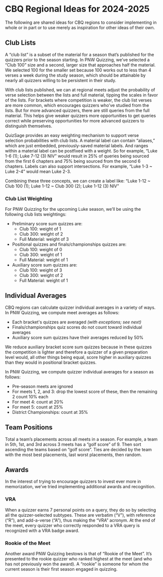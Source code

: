 # CBQ Regional Ideas for 2024-2025

The following are shared ideas for CBQ regions to consider implementing in whole or in part or to use merely as inspiration for other ideas of their own.

## Club Lists

A “club list” is a subset of the material for a season that’s published for the quizzers prior to the season starting. In PNW Quizzing, we’ve selected a “Club 100” size and a second, larger size that approaches half the material. We selected 100 for the smaller set because 100 works out to less than 4 verses a week during the study season, which should be attainable by nearly all quizzers willing to be persistent in their study.

With club lists published, we can at regional meets adjust the probability of verse selection between the lists and full material, tipping the scales in favor of the lists. For brackets where competition is weaker, the club list verses are more common, which encourages quizzers who’ve studied from the lists. But for more advanced quizzers, there are still queries from the full material. This helps give weaker quizzers more opportunities to get queries correct while preserving opportunities for more advanced quizzers to distinguish themselves.

QuizSage provides an easy weighting mechanism to support verse selection probabilities with club lists. A material label can contain “aliases,” which are just embedded, previously-saved material labels. And ranges within a material label can be postfixed with a weight. So for example, “Luke 1-6 (1); Luke 7-12 (3) NIV” would result in 25% of queries being sourced from the first 6 chapters and 75% being sourced from the second 6 chapters. Labels can also support intersections. For example, “Luke 1-3 ~ Luke 2-4” would mean Luke 2-3.

Combining these three concepts, we can create a label like: “Luke 1-12 ~ Club 100 (1); Luke 1-12 ~ Club 300 (2); Luke 1-12 (3) NIV”

### Club List Weighting

For PNW Quizzing for the upcoming Luke season, we’ll be using the following club lists weightings:

- Preliminary score sum quizzes are:
    - Club 100: weight of 1
    - Club 300: weight of 2
    - Full Material: weight of 3
- Positional quizzes and finals/championships quizzes are:
    - Club 100: weight of 0
    - Club 300: weight of 1
    - Full Material: weight of 1
- Auxiliary score sum quizzes are:
    - Club 100: weight of 3
    - Club 300: weight of 2
    - Full Material: weight of 1

## Individual Averages

CBQ regions can calculate quizzer individual averages in a variety of ways. In PNW Quizzing, we compute meet averages as follows:

- Each bracket's quizzes are averaged *(with exceptions; see next)*
- Finals/championships quiz scores do not count toward individual averages
- Auxiliary score sum quizzes have their averages reduced by 50%

We reduce auxiliary bracket score sum quizzes because in these quizzes the competition is lighter and therefore a quizzer of a given preparation level would, all other things being equal, score higher in auxiliary quizzes than they would in positional bracket quizzes.

In PNW Quizzing, we compute quizzer individual averages for a season as follows:

- Pre-season meets are ignored
- For meets 1, 2, and 3: drop the lowest score of these, then the remaining 2 count 10% each
- For meet 4: count at 20%
- For meet 5: count at 25%
- District Championships: count at 35%

## Team Positions

Total a team’s placements across all meets in a season. For example, a team in 5th, 1st, and 3rd across 3 meets has a “golf score” of 9. Then sort ascending the teams based on “golf score”. Ties are decided by the team with the most best placements, last worst placements, then random.

## Awards

In the interest of trying to encourage quizzers to invest ever more in memorization, we’ve tried implementing additional awards and recognition.

### VRA

When a quizzer earns 7 personal points on a query, they do so by selecting all the quizzer-selected subtypes. These are verbatim (“V”), with reference (“R”), and add-a-verse (“A”), thus making the “VRA” acronym. At the end of the meet, every quizzer who correctly responded to a VRA query is recognized with a VRA badge award.

### Rookie of the Meet

Another award PNW Quizzing bestows is that of “Rookie of the Meet”. It’s presented to the rookie quizzer who ranked highest at the meet (and who has not previously won the award). A “rookie” is someone for whom the current season is their first season engaged in quizzing.
